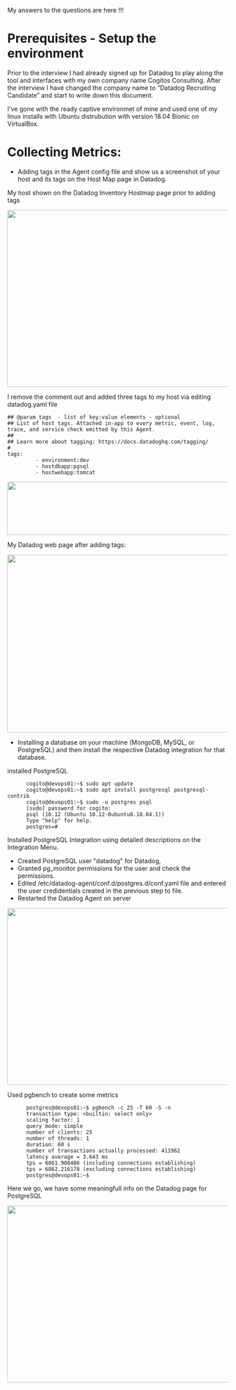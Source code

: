 My answers to the questions are here !!!

# Prerequisites - Setup the environment
Prior to the interview I had already signed up for Datadog to play along the tool and interfaces with my own company name Cogitos Consulting. After the interview I have changed the company name to “Datadog Recruiting Candidate” and start to write down this document.

I've gone with the ready captive environmet of mine and used one of my linux installs with Ubuntu distrubution with version 18.04 Bionic on VirtualBox.

# Collecting Metrics:

* Adding tags in the Agent config file and show us a screenshot of your host and its tags on the Host Map page in Datadog.

My host shown on the Datadog Inventory Hostmap page prior to adding tags

<img src="https://live.staticflickr.com/65535/49649359148_8620b9abcb_c.jpg" width="800" height="403"></a>

I remove the comment out and added three tags to my host via editing datadog.yaml file

```
## @param tags  - list of key:value elements - optional
## List of host tags. Attached in-app to every metric, event, log, trace, and service check emitted by this Agent.
##
## Learn more about tagging: https://docs.datadoghq.com/tagging/
#
tags:
         - environment:dev
         - hostdbapp:pgsql
         - hostwebapp:tomcat
```


<img src="https://live.staticflickr.com/65535/49649939656_36421f2927_c.jpg" width="800" height="121"></a>

My Datadog web page after adding tags:

<img src="https://live.staticflickr.com/65535/49649511328_a7dbd50269_c.jpg" width="800" height="405"></a>

* Installing a database on your machine (MongoDB, MySQL, or PostgreSQL) and then install the respective Datadog integration for that database.

installed PostgreSQL

```
      cogito@devops01:~$ sudo apt update
      cogito@devops01:~$ sudo apt install postgresql postgresql-contrib
      cogito@devops01:~$ sudo -u postgres psql
      [sudo] password for cogito:
      psql (10.12 (Ubuntu 10.12-0ubuntu0.18.04.1))
      Type "help" for help.
      postgres=#

```
Installed PostgreSQL Integration using detailed descriptions on the Integration Menu. 

* Created PostgreSQL user "datadog" for Datadog, 
* Granted pg_monitor permissions for the user and check the permissions. 
* Edited /etc/datadog-agent/conf.d/postgres.d/conf.yaml file and entered the user credidentials created in the previous step to file.
* Restarted the Datadog Agent on server

<img src="https://live.staticflickr.com/65535/49649548993_0e8b934f61_c.jpg" width="800" height="403"></a>





Used pgbench to create some metrics

```
      postgres@devops01:~$ pgbench -c 25 -T 60 -S -n
      transaction type: <builtin: select only>
      scaling factor: 1
      query mode: simple
      number of clients: 25
      number of threads: 1
      duration: 60 s
      number of transactions actually processed: 411962
      latency average = 3.643 ms
      tps = 6861.908486 (including connections establishing)
      tps = 6862.216178 (excluding connections establishing)
      postgres@devops01:~$
```

Here we go, we have some meaningfull info on the Datadog page for PostgreSQL

<img src="https://live.staticflickr.com/65535/49650123566_d62bcab201_c.jpg" width="800" height="403">



